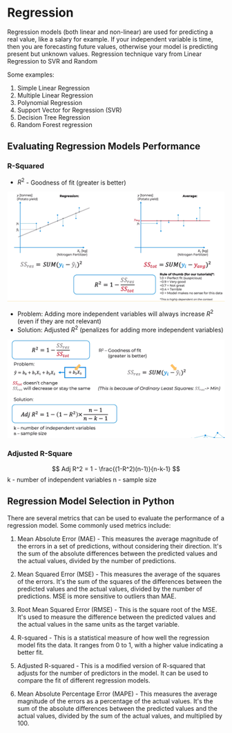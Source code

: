 # Regression

Regression models (both linear and non-linear) are used for predicting a real value, like a salary for
example. If your independent variable is time, then you are forecasting future values, otherwise your model
is predicting present but unknown values. Regression technique vary from Linear Regression to SVR and Random

Some examples: 
1. Simple Linear Regression
2. Multiple Linear Regression
3. Polynomial Regression
4. Support Vector for Regression (SVR)
5. Decision Tree Regression
6. Random Forest regression


## Evaluating Regression Models Performance

### R-Squared 

- $R^2$ - Goodness of fit (greater is better)

![r-squared](./r-squared.png)

- Problem: Adding more independent variables will always increase $R^2$ (even if they are not relevant)
- Solution: Adjusted $R^2$ (penalizes for adding more independent variables)

![adjusted-r-squared](./adjusted-r-squared.png)

### Adjusted R-Square

$$ Adj R^2 = 1 - \frac{(1-R^2)(n-1)}{n-k-1} $$
k - number of independent variables 
n - sample size


## Regression Model Selection in Python

There are several metrics that can be used to evaluate the performance of a regression model. Some commonly used metrics include:

1. Mean Absolute Error (MAE) - This measures the average magnitude of the errors in a set of predictions, without considering their direction. It's the sum of the absolute differences between the predicted values and the actual values, divided by the number of predictions.

2. Mean Squared Error (MSE) - This measures the average of the squares of the errors. It's the sum of the squares of the differences between the predicted values and the actual values, divided by the number of predictions. MSE is more sensitive to outliers than MAE.

3. Root Mean Squared Error (RMSE) - This is the square root of the MSE. It's used to measure the difference between the predicted values and the actual values in the same units as the target variable.

4. R-squared - This is a statistical measure of how well the regression model fits the data. It ranges from 0 to 1, with a higher value indicating a better fit.

5. Adjusted R-squared - This is a modified version of R-squared that adjusts for the number of predictors in the model. It can be used to compare the fit of different regression models.

6. Mean Absolute Percentage Error (MAPE) - This measures the average magnitude of the errors as a percentage of the actual values. It's the sum of the absolute differences between the predicted values and the actual values, divided by the sum of the actual values, and multiplied by 100.